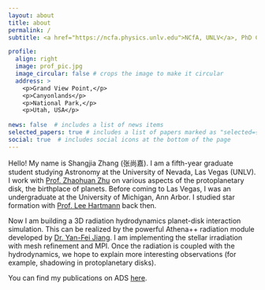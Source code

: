 ```yaml
---
layout: about
title: about
permalink: /
subtitle: <a href="https://ncfa.physics.unlv.edu">NCfA, UNLV</a>, PhD Candidate, Computational Astrophysicist

profile:
  align: right
  image: prof_pic.jpg
  image_circular: false # crops the image to make it circular
  address: >
    <p>Grand View Point,</p>
    <p>Canyonlands</p>
    <p>National Park,</p>
    <p>Utah, USA</p>
    
news: false  # includes a list of news items
selected_papers: true # includes a list of papers marked as "selected={true}"
social: true  # includes social icons at the bottom of the page
---
```


Hello! My name is Shangjia Zhang (张尚嘉). I am a fifth-year graduate student studying Astronomy at the University of Nevada, Las Vegas (UNLV). I work with [Prof. Zhaohuan Zhu](https://unlv-spfg.github.io/team/zhu-zhaohuan/) on various aspects of the protoplanetary disk, the birthplace of planets. Before coming to Las Vegas, I was an undergraduate at the University of Michigan, Ann Arbor. I studied star formation with [Prof. Lee Hartmann](https://sites.lsa.umich.edu/lhartm/) back then.

Now I am building a 3D radiation hydrodynamics planet-disk interaction simulation. This can be realized by the powerful Athena++ radiation module developed by [Dr. Yan-Fei Jiang](https://jiangyanfei1986.wixsite.com/yanfei-homepage). I am implementing the stellar irradiation with mesh refinement and MPI. Once the radiation is coupled with the hydrodynamics, we hope to explain more interesting observations (for example, shadowing in protoplanetary disks).

You can find my publications on ADS [here](https://ui.adsabs.harvard.edu/public-libraries/Pr-dNlzISAu-ZARtksGGqQ).
